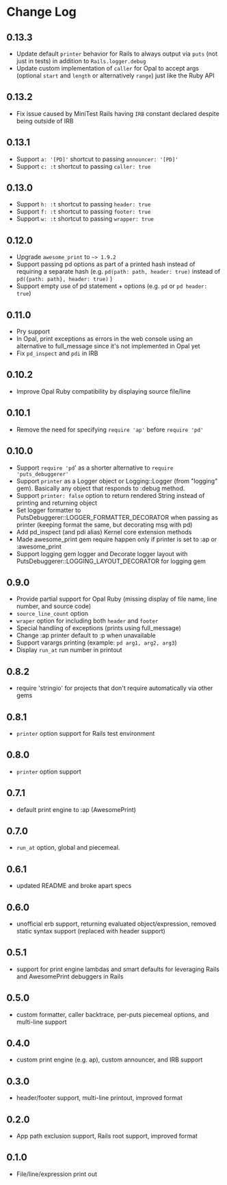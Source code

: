 # Change Log

## 0.13.3

- Update default `printer` behavior for Rails to always output via `puts` (not just in tests) in addition to `Rails.logger.debug`
- Update custom implementation of `caller` for Opal to accept args (optional `start` and `length` or alternatively `range`) just like the Ruby API

## 0.13.2

- Fix issue caused by MiniTest Rails having `IRB` constant declared despite being outside of IRB

## 0.13.1

- Support `a: '[PD]'` shortcut to passing `announcer: '[PD]'`
- Support `c: :t` shortcut to passing `caller: true`

## 0.13.0

- Support `h: :t` shortcut to passing `header: true`
- Support `f: :t` shortcut to passing `footer: true`
- Support `w: :t` shortcut to passing `wrapper: true`

## 0.12.0

- Upgrade `awesome_print` to `~> 1.9.2`
- Support passing pd options as part of a printed hash instead of requiring a separate hash (e.g. `pd(path: path, header: true)` instead of `pd({path: path}, header: true)` )
- Support empty use of pd statement + options (e.g. `pd` or `pd header: true`)

## 0.11.0

- Pry support
- In Opal, print exceptions as errors in the web console using an alternative to full_message since it's not implemented in Opal yet
- Fix `pd_inspect` and `pdi` in IRB

## 0.10.2

- Improve Opal Ruby compatibility by displaying source file/line

## 0.10.1

- Remove the need for specifying `require 'ap'` before `require 'pd'`

## 0.10.0

- Support `require 'pd`' as a shorter alternative to `require 'puts_debuggerer'`
- Support `printer` as a Logger object or Logging::Logger (from "logging" gem). Basically any object that responds to :debug method.
- Support `printer: false` option to return rendered String instead of printing and returning object
- Set logger formatter to PutsDebuggerer::LOGGER_FORMATTER_DECORATOR when passing as printer (keeping format the same, but decorating msg with pd)
- Add pd_inspect (and pdi alias) Kernel core extension methods
- Made awesome_print gem require happen only if printer is set to :ap or :awesome_print
- Support logging gem logger and Decorate logger layout with PutsDebuggerer::LOGGING_LAYOUT_DECORATOR for logging gem

## 0.9.0

- Provide partial support for Opal Ruby (missing display of file name, line number, and source code)
- `source_line_count` option
- `wraper` option for including both `header` and `footer`
- Special handling of exceptions (prints using full_message)
- Change :ap printer default to :p when unavailable
- Support varargs printing (example: `pd arg1, arg2, arg3`)
- Display `run_at` run number in printout

## 0.8.2

- require 'stringio' for projects that don't require automatically via other gems

## 0.8.1

- `printer` option support for Rails test environment

## 0.8.0

- `printer` option support

## 0.7.1

- default print engine to :ap (AwesomePrint)

## 0.7.0

- `run_at` option, global and piecemeal.

## 0.6.1

- updated README and broke apart specs

## 0.6.0

- unofficial erb support, returning evaluated object/expression, removed static syntax support (replaced with header support)

## 0.5.1

- support for print engine lambdas and smart defaults for leveraging Rails and AwesomePrint debuggers in Rails

## 0.5.0

- custom formatter, caller backtrace, per-puts piecemeal options, and multi-line support

## 0.4.0

- custom print engine (e.g. ap), custom announcer, and IRB support

## 0.3.0

- header/footer support, multi-line printout, improved format

## 0.2.0

- App path exclusion support, Rails root support, improved format

## 0.1.0

- File/line/expression print out
